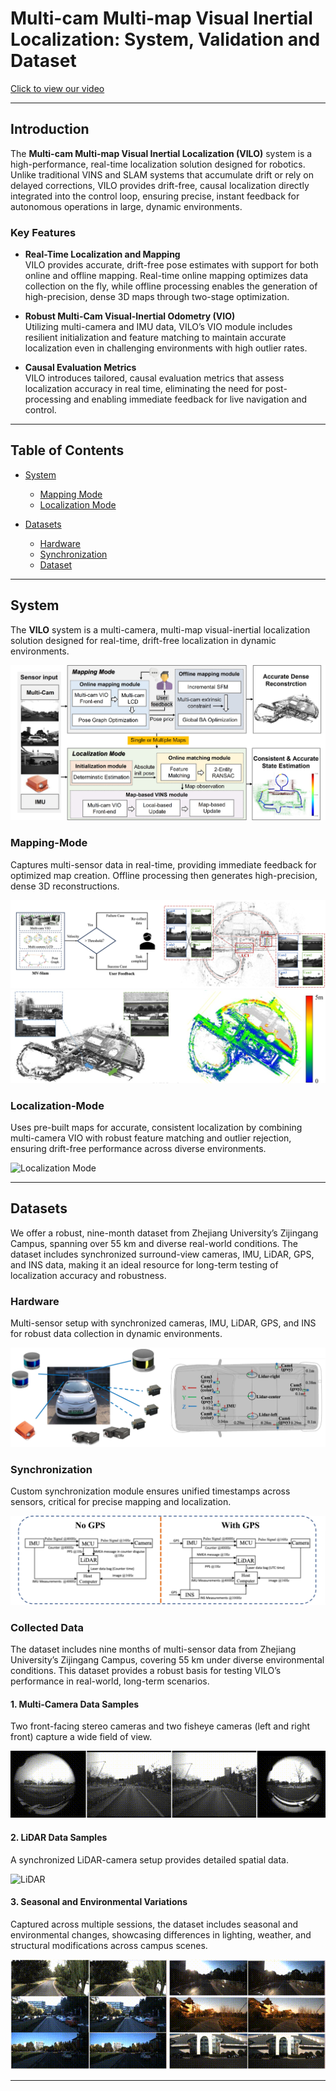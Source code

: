 # Multi-cam Multi-map Visual Inertial Localization: System, Validation and Dataset

<!-- ![Multi-cam Multi-map Visual Inertial Localization: System, Validation and Dataset](./figs/video.png) -->
[Click to view our video](https://www.bilibili.com/video/BV1bZ1sYgERL)


<!-- ---

## Introduction

The **Multi-cam Multi-map Visual Inertial Localization (VILO)** system is a high-performance, real-time localization solution tailored for robotics. Unlike traditional VINS and SLAM systems that either accumulate drift over time or rely on delayed corrections, VILO offers drift-free, causal localization directly integrated into the control loop, ensuring precise, instant feedback for autonomous operations. Additionally, VILO introduces **multiple metrics for performance evaluation**, allowing thorough assessment of real-time accuracy and robustness across varied conditions.

Alongside the system, we provide a **comprehensive dataset**, featuring nine months of multi-sensor data collected at Zhejiang University’s Zijingang Campus. This dataset, covering over 55 km in diverse conditions, includes synchronized surround-view cameras, IMU, LiDAR, GPS, and INS data, creating an ideal resource for testing localization in real-world scenarios.

---

### Features
- **Real-Time Localization and Mapping**
  Provides drift-free, real-time pose estimates and supports both online data collection and offline high-precision 3D mapping, ideal for large-scale, dynamic environments.

- **Robust Multi-Cam VIO**
  Integrates multi-camera and IMU data with resilient initialization and feature matching to ensure accurate localization even under challenging conditions with high outlier rates.

- **Causal Evaluation Metrics**  
  Tailored causal metrics assess localization accuracy in real-time without post-processing, offering relevant feedback for live navigation and control applications.

- **Comprehensive Dataset**  
  Nine-month dataset from Zhejiang University’s campus, featuring over 55 km of synchronized multi-sensor data, ideal for testing long-term localization accuracy and robustness in real-world conditions.

--- -->

---
## Introduction

The **Multi-cam Multi-map Visual Inertial Localization (VILO)** system is a high-performance, real-time localization solution designed for robotics. Unlike traditional VINS and SLAM systems that accumulate drift or rely on delayed corrections, VILO provides drift-free, causal localization directly integrated into the control loop, ensuring precise, instant feedback for autonomous operations in large, dynamic environments.

### Key Features

- **Real-Time Localization and Mapping**  
  VILO provides accurate, drift-free pose estimates with support for both online and offline mapping. Real-time online mapping optimizes data collection on the fly, while offline processing enables the generation of high-precision, dense 3D maps through two-stage optimization.

- **Robust Multi-Cam Visual-Inertial Odometry (VIO)**  
  Utilizing multi-camera and IMU data, VILO’s VIO module includes resilient initialization and feature matching to maintain accurate localization even in challenging environments with high outlier rates.

- **Causal Evaluation Metrics**  
  VILO introduces tailored, causal evaluation metrics that assess localization accuracy in real time, eliminating the need for post-processing and enabling immediate feedback for live navigation and control.

---

## Table of Contents

- [System](#system)
  - [Mapping Mode](#Mapping-Mode)
  - [Localization Mode](#Localization-Mode)

- [Datasets](#Datasets)
  - [Hardware](#hardware)
  - [Synchronization](#synchronization)
  - [Dataset](#dataset)
<!-- - [Installation](#installation)
- [Usage](#usage)
- [Citing](#citing)
- [License](#license) -->

---

## System

The **VILO** system is a multi-camera, multi-map visual-inertial localization solution designed for real-time, drift-free localization in dynamic environments.

![System Architecture](./figs/system_overview.jpg)

### Mapping-Mode
Captures multi-sensor data in real-time, providing immediate feedback for optimized map creation. Offline processing then generates high-precision, dense 3D reconstructions.

![Mapping Mode](./figs/mapping.jpg)
![Mapping Mode](./figs/mapping_result.jpg)

### Localization-Mode
Uses pre-built maps for accurate, consistent localization by combining multi-camera VIO with robust feature matching and outlier rejection, ensuring drift-free performance across diverse environments.

![Localization Mode](./figs/4X_Localization_Mode_part_gif.gif)

---

## Datasets

We offer a robust, nine-month dataset from Zhejiang University’s Zijingang Campus, spanning over 55 km and diverse real-world conditions. The dataset includes synchronized surround-view cameras, IMU, LiDAR, GPS, and INS data, making it an ideal resource for long-term testing of localization accuracy and robustness.

### Hardware

Multi-sensor setup with synchronized cameras, IMU, LiDAR, GPS, and INS for robust data collection in dynamic environments.

![Hardware Setup](./figs/hardware.jpg)

### Synchronization

Custom synchronization module ensures unified timestamps across sensors, critical for precise mapping and localization.

![Synchronization Process](./figs/sync.jpg)

### Collected Data

The dataset includes nine months of multi-sensor data from Zhejiang University’s Zijingang Campus, covering 55 km under diverse environmental conditions. This dataset provides a robust basis for testing VILO’s performance in real-world, long-term scenarios.

#### 1. Multi-Camera Data Samples

Two front-facing stereo cameras and two fisheye cameras (left and right front) capture a wide field of view.

![Multi-Camera](./figs/dataset_4cam_gif.gif)

#### 2. LiDAR Data Samples

A synchronized LiDAR-camera setup provides detailed spatial data.

![LiDAR](./figs/dataset_lidar_gif.gif)

#### 3. Seasonal and Environmental Variations

Captured across multiple sessions, the dataset includes seasonal and environmental changes, showcasing differences in lighting, weather, and structural modifications across campus scenes.

![Seasonal Variations](./figs/data.gif)


---

<!-- ## Installation

1. **Clone the repository**:
   ```bash
   git clone https://github.com/zoeylove/Multi-cam-Multi-map-VILO.git
   cd Multi-cam-Multi-map-VILO
   ```

2. **Install dependencies**:
    ```bash
    Detailed steps for setting up the environment, including any ROS, OpenCV, or custom libraries.
    ```

2. **Dataset Setup**:
    ```bash
    Download our dataset from [link-to-dataset] and extract it to the data directory.
    ```

## Usage

1. **Mapping Mode**:
    Run the mapping module with:
    ```bash
    python3 mapping.py --config config/mapping.yaml
    ```
    This initiates the mapping process and provides visual feedback on mapping quality.
    
2. **Localization Mode**:
    Run the localization module with:
    ```bash
    python3 localization.py --config config/localization.yaml
    ```
    This will load pre-built maps and start the localization feedback loop for real-time state estimation.

## Evaluation and Metrics

The accuracy and robustness of the system are measured across various metrics:

- Mapping Accuracy: Measures errors in keyframe alignment and map point accuracy.
- Localization Accuracy: Causal, real-time trajectory accuracy in both map and local frames.

Refer to the appendix for detailed evaluation metrics and experimental results.

## Citing

```bibtex
@article{xxxxxx,
  title={Multi-cam Multi-map Visual Inertial Localization: System, Validation and Dataset},
  author={Fuzhang Han*, Yufei Wei*, Yanmei Jiao, Zhuqing Zhang, Yiyuan Pan, Wenjun Huang, Li Tang, Huan Yin, Xiaqing Ding, Rong Xiong, Yue Wang},
  journal={},
  year={2024}
}
``` -->
